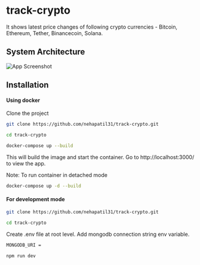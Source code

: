 
# track-crypto

It shows latest price changes of following crypto currencies -
Bitcoin, Ethereum, Tether, Binancecoin, Solana.


## System Architecture

![App Screenshot](https://i.ibb.co/GCR2Whd/Crypto-Arch.png)

## Installation

#### Using docker

Clone the project 

```bash
git clone https://github.com/nehapatil31/track-crypto.git
```

```bash
cd track-crypto
```

```bash
docker-compose up --build
```

This will build the image and start the container.
Go to http://localhost:3000/ to view the app.

Note: To run container in detached mode
```bash
docker-compose up -d --build
```



#### For development mode


```bash
git clone https://github.com/nehapatil31/track-crypto.git
```

```bash
cd track-crypto
```
Create .env file at root level. 
Add mongodb connection string env variable.
```bash
MONGODB_URI =
```
```bash
npm run dev
```
